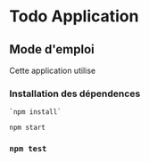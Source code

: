 # Todo Application


## Mode d'emploi

Cette application utilise

### Installation des dépendences 
    `npm install`

    
`npm start`



### `npm test`

